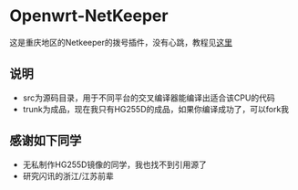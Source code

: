 Openwrt-NetKeeper
=================

这是重庆地区的Netkeeper的拨号插件，没有心跳，教程见[这里](http://www.right.com.cn/forum/thread-141979-1-1.html)

说明
-----------------
* src为源码目录，用于不同平台的交叉编译器能编译出适合该CPU的代码
* trunk为成品，现在我只有HG255D的成品，如果你编译成功了，可以fork我


感谢如下同学
-----------------
* 无私制作HG255D镜像的同学，我也找不到引用源了
* 研究闪讯的浙江/江苏前辈
